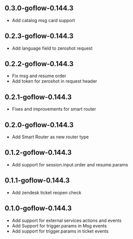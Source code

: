 0.3.0-goflow-0.144.3
----------
 * Add catalog msg card support

0.2.3-goflow-0.144.3
----------
 * Add language field to zeroshot request 

0.2.2-goflow-0.144.3
----------
 * Fix msg and resume order
 * Add token for zeroshot in request header

0.2.1-goflow-0.144.3
----------
 * Fixes and improvements for smart router

0.2.0-goflow-0.144.3
----------
 * Add Smart Router as new router type

0.1.2-goflow-0.144.3
----------
 * Add support for session.input.order and resume.params

0.1.1-goflow-0.144.3
----------
 * Add zendesk ticket reopen check

0.1.0-goflow-0.144.3
----------
 * Add support for external services actions and events
 * Add Support for trigger.params in Msg events
 * Add support for trigger.params in ticket events
